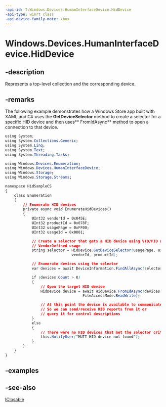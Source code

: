 ```yaml
---
-api-id: T:Windows.Devices.HumanInterfaceDevice.HidDevice
-api-type: winrt class
-api-device-family-note: xbox
---
```


<!-- Class syntax.
public class HidDevice : Windows.Devices.HumanInterfaceDevice.IHidDevice, Windows.Foundation.IClosable
-->

# Windows.Devices.HumanInterfaceDevice.HidDevice

## -description
Represents a top-level collection and the corresponding device.

## -remarks
The following example demonstrates how a Windows Store app built with XAML and C# uses the **GetDeviceSelector** method to create a selector for a specific HID device and then uses** FromIdAsync** method to open a connection to that device.





```css
using System;
using System.Collections.Generic;
using System.Linq;
using System.Text;
using System.Threading.Tasks;

using Windows.Devices.Enumeration;
using Windows.Devices.HumanInterfaceDevice;
using Windows.Storage;
using Windows.Storage.Streams;

namespace HidSampleCS
{
    class Enumeration
    {
        // Enumerate HID devices
        private async void EnumerateHidDevices()
        {
            UInt32 vendorId = 0x045E;
            UInt32 productId = 0x078F;
            UInt32 usagePage = 0xFF00;
            UInt32 usageId = 0x0001;

            // Create a selector that gets a HID device using VID/PID and a 
            // VendorDefined usage
            string selector = HidDevice.GetDeviceSelector(usagePage, usageId, 
                              vendorId, productId);

            // Enumerate devices using the selector
            var devices = await DeviceInformation.FindAllAsync(selector);

            if (devices.Count > 0)
            {
                // Open the target HID device
                HidDevice device = await HidDevice.FromIdAsync(devices.ElementAt(0).Id, 
                                   FileAccessMode.ReadWrite);

                // At this point the device is available to communicate with
                // So we can send/receive HID reports from it or 
                // query it for control descriptions
            }
            else
            {
                // There were no HID devices that met the selector criteria
                this.NotifyUser("MUTT HID device not found");
            }
        }
    }
}


```



## -examples

## -see-also
[IClosable](../windows.foundation/iclosable.md)